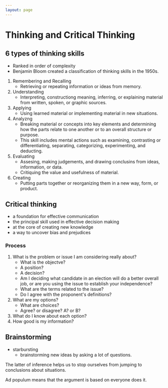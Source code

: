 ```yaml
---
layout: page
---
```


# Thinking and Critical Thinking

## 6 types of thinking skills

* Ranked in order of complexity
* Benjamin Bloom created a classification of thinking skills in the 1950s.

1. Remembering and Recalling
    * Retrieving or repeating  information or ideas from memory.
2. Understanding
    * Interpreting, constructiong meaning, inferring, or explaining material from written, spoken, or graphic sources.
3. Applying
    * Using learned material or implementing material in new situations.
4. Analyzng
    * Breaking material or concepts into key elements and determining how the parts relate to one another or
    to an overall structure or purpose.
    * This skill includes mental actions such as examining, contrasting or differentiating, separating,
    categorizing, experimenting, and deducting.
5. Evaluating
    * Assesing, making judgements, and drawing conclusins from ideas, information, or data.
    * Critiquing the value and usefulness of material.
6. Creating
    * Putting parts together or reorganizing them in a new way, form, or product.

## Critical thinking

* a foundation for effective communication
* the principal skill used in effective decision making
* at the core of creating new knowledge
* a way to uncover bias and prejudices

### Process

1. What is the problem or issue I am considering really about?
    * What is the objectve?
    * A position?
    * A decision?
    * Am I deciding what candidate in an election will do a better overall job,
    or are you using the issue to establish your independence?
    * What are the terms related to the issue?
    * Do I agree with the proponent's definitions?
2. What are my options?
    * What are choices?
    * Agree? or disagree? A? or B?
3. What do I know about each option?
4. How good is my information?

## Brainstorming

* starbursting
    * brainstorming new ideas by asking a lot of questions.
    
The latter of inference helps us to stop ourselves from jumping to conclusions about situations.

Ad populum means that the argument is based on everyone does it.

